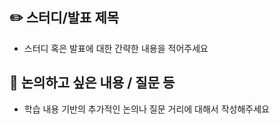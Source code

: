 ## ✏️ 스터디/발표 제목
- 스터디 혹은 발표에 대한 간략한 내용을 적어주세요

## 🤔 논의하고 싶은 내용 / 질문 등
- 학습 내용 기반의 추가적인 논의나 질문 거리에 대해서 작성해주세요
